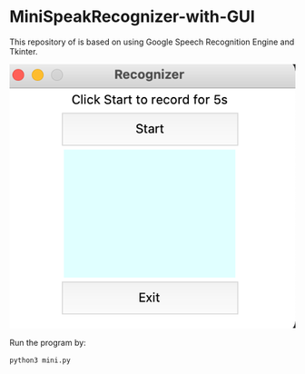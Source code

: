 # MiniSpeakRecognizer-with-GUI

This repository of is based on using Google Speech Recognition Engine and Tkinter.

![plot](https://github.com/Chrischrislch/MiniSpeakRecognizer-with-GUI/blob/main/Screenshot%202021-11-13%20at%206.05.34%20PM.png)

Run the program by:
```
python3 mini.py
```
